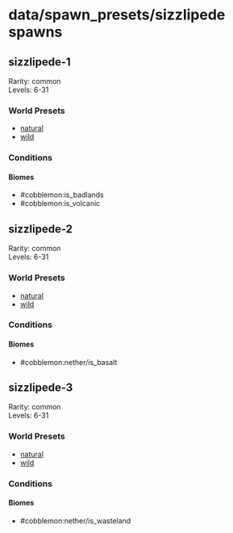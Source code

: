# data/spawn_presets/sizzlipede spawns  
  
## sizzlipede-1  
Rarity: common  
Levels: 6-31  
  
### World Presets  
* [natural](/data/world_presets/natural.md)  
* [wild](/data/world_presets/wild.md)  
  
### Conditions  
  
#### Biomes  
  * #cobblemon:is_badlands
  * #cobblemon:is_volcanic
  
  
## sizzlipede-2  
Rarity: common  
Levels: 6-31  
  
### World Presets  
* [natural](/data/world_presets/natural.md)  
* [wild](/data/world_presets/wild.md)  
  
### Conditions  
  
#### Biomes  
  * #cobblemon:nether/is_basalt
  
  
## sizzlipede-3  
Rarity: common  
Levels: 6-31  
  
### World Presets  
* [natural](/data/world_presets/natural.md)  
* [wild](/data/world_presets/wild.md)  
  
### Conditions  
  
#### Biomes  
  * #cobblemon:nether/is_wasteland
  
